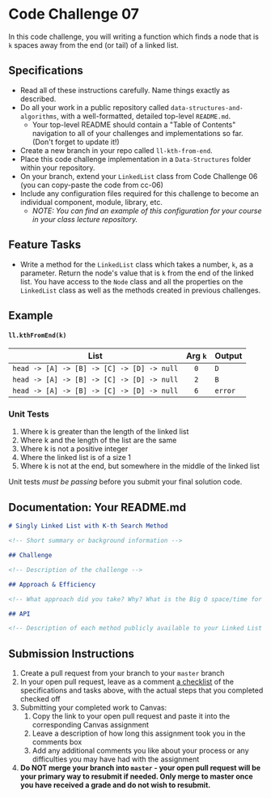 # Code Challenge 07

In this code challenge, you will writing a function which finds a node that is `k` spaces away from the end (or tail) of a linked list.

## Specifications

-   Read all of these instructions carefully. Name things exactly as described.
-   Do all your work in a public repository called `data-structures-and-algorithms`, with a well-formatted, detailed top-level `README.md`.
    -   Your top-level README should contain a "Table of Contents" navigation to all of your challenges and implementations so far. (Don't forget to update it!)
-   Create a new branch in your repo called `ll-kth-from-end`.
-   Place this code challenge implementation in a `Data-Structures` folder within your repository.
-   On your branch, extend your `LinkedList` class from Code Challenge 06 (you can copy-paste the code from cc-06)
-   Include any configuration files required for this challenge to become an individual component, module, library, etc.
    -   _NOTE: You can find an example of this configuration for your course in your class lecture repository._

## Feature Tasks

-   Write a method for the `LinkedList` class which takes a number, `k`, as a parameter. Return the node's value that is `k` from the end of the linked list. You have access to the `Node` class and all the properties on the `LinkedList` class as well as the methods created in previous challenges.

## Example

#### `ll.kthFromEnd(k)`

| List                                       | Arg `k` | Output  |
| ------------------------------------------ | :-----: | ------- |
| `head -> [A] -> [B] -> [C] -> [D] -> null` |   `0`   | `D`     |
| `head -> [A] -> [B] -> [C] -> [D] -> null` |   `2`   | `B`     |
| `head -> [A] -> [B] -> [C] -> [D] -> null` |   `6`   | `error` |

### Unit Tests

1. Where k is greater than the length of the linked list
2. Where k and the length of the list are the same
3. Where k is not a positive integer
4. Where the linked list is of a size 1
5. Where k is not at the end, but somewhere in the middle of the linked list

Unit tests _must be passing_ before you submit your final solution code.

## Documentation: Your README.md

```markdown
# Singly Linked List with K-th Search Method

<!-- Short summary or background information -->

## Challenge

<!-- Description of the challenge -->

## Approach & Efficiency

<!-- What approach did you take? Why? What is the Big O space/time for these approaches? -->

## API

<!-- Description of each method publicly available to your Linked List -->
```

## Submission Instructions

1. Create a pull request from your branch to your `master` branch
1. In your open pull request, leave as a comment [a checklist](https://github.com/blog/1825-task-lists-in-all-markdown-documents) of the specifications and tasks above, with the actual steps that you completed checked off
1. Submitting your completed work to Canvas:
    1. Copy the link to your open pull request and paste it into the corresponding Canvas assignment
    1. Leave a description of how long this assignment took you in the comments box
    1. Add any additional comments you like about your process or any difficulties you may have had with the assignment
1. **Do NOT merge your branch into `master` - your open pull request will be your primary way to resubmit if needed. Only merge to master once you have received a grade and do not wish to resubmit.**
